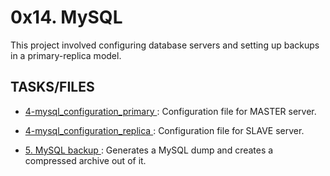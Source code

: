 # 0x14. MySQL
This project involved configuring database servers and setting up backups in a primary-replica model.

## TASKS/FILES
* [ 4-mysql_configuration_primary ](./4-mysql_configuration_primary): Configuration file for MASTER server.

* [ 4-mysql_configuration_replica ](./4-mysql_configuration_replica): Configuration file for SLAVE server.

* [ 5. MySQL backup ](./5-mysql_backup): Generates a MySQL dump and creates a compressed archive out of it.
